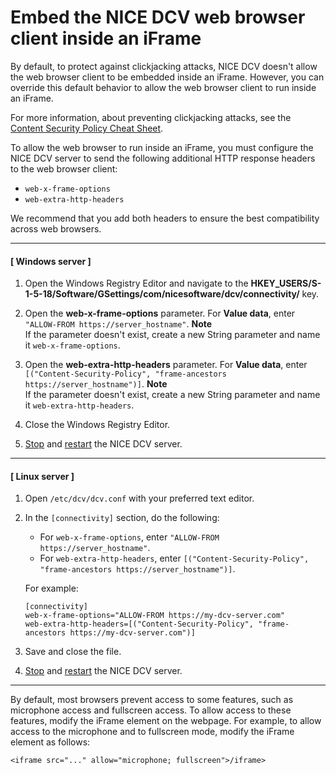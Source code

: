 # Embed the NICE DCV web browser client inside an iFrame<a name="embed-in-iframe"></a>

By default, to protect against clickjacking attacks, NICE DCV doesn't allow the web browser client to be embedded inside an iFrame\. However, you can override this default behavior to allow the web browser client to run inside an iFrame\.

For more information, about preventing clickjacking attacks, see the [ Content Security Policy Cheat Sheet](https://cheatsheetseries.owasp.org/cheatsheets/Content_Security_Policy_Cheat_Sheet.html#Preventing_Clickjacking)\.

To allow the web browser to run inside an iFrame, you must configure the NICE DCV server to send the following additional HTTP response headers to the web browser client:
+ `web-x-frame-options`
+ `web-extra-http-headers`

We recommend that you add both headers to ensure the best compatibility across web browsers\.

------
#### [ Windows server ]

1. Open the Windows Registry Editor and navigate to the **HKEY\_USERS/S\-1\-5\-18/Software/GSettings/com/nicesoftware/dcv/connectivity/** key\.

1. Open the **web\-x\-frame\-options** parameter\. For **Value data**, enter `"ALLOW-FROM https://server_hostname"`\.
**Note**  
If the parameter doesn't exist, create a new String parameter and name it `web-x-frame-options`\.

1. Open the **web\-extra\-http\-headers** parameter\. For **Value data**, enter `[("Content-Security-Policy", "frame-ancestors https://server_hostname")]`\.
**Note**  
If the parameter doesn't exist, create a new String parameter and name it `web-extra-http-headers`\.

1. Close the Windows Registry Editor\.

1. [Stop](manage-stop.md) and [restart](manage-start.md) the NICE DCV server\.

------
#### [ Linux server ]

1. Open `/etc/dcv/dcv.conf` with your preferred text editor\.

1. In the `[connectivity]` section, do the following:
   + For `web-x-frame-options`, enter `"ALLOW-FROM https://server_hostname"`\.
   + For `web-extra-http-headers`, enter `[("Content-Security-Policy", "frame-ancestors https://server_hostname")]`\.

   For example:

   ```
   [connectivity]
   web-x-frame-options="ALLOW-FROM https://my-dcv-server.com"
   web-extra-http-headers=[("Content-Security-Policy", "frame-ancestors https://my-dcv-server.com")]
   ```

1. Save and close the file\.

1. [Stop](manage-stop.md) and [restart](manage-start.md) the NICE DCV server\.

------

By default, most browsers prevent access to some features, such as microphone access and fullscreen access\. To allow access to these features, modify the iFrame element on the webpage\. For example, to allow access to the microphone and to fullscreen mode, modify the iFrame element as follows:

```
<iframe src="..." allow="microphone; fullscreen">/iframe>
```